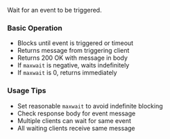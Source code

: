 Wait for an event to be triggered.

### Basic Operation
- Blocks until event is triggered or timeout
- Returns message from triggering client
- Returns 200 OK with message in body
- If `maxwait` is negative, waits indefinitely
- If `maxwait` is 0, returns immediately

### Usage Tips
- Set reasonable `maxwait` to avoid indefinite blocking
- Check response body for event message
- Multiple clients can wait for same event
- All waiting clients receive same message
